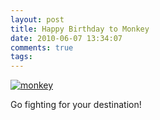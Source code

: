 ```yaml
---
layout: post
title: Happy Birthday to Monkey
date: 2010-06-07 13:34:07
comments: true
tags: 
---
```


[![monkey](http://farm5.static.flickr.com/4047/4677286729_8694f9886f.jpg)](http://spud.in/flickr/photo/4677286729/monkey.html "monkey")

Go fighting for your destination!